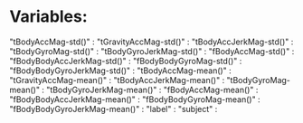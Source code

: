 Variables:
==================================================
"tBodyAccMag-std()"   	      	 :
"tGravityAccMag-std()"           :
"tBodyAccJerkMag-std()"          :
"tBodyGyroMag-std()"             :
"tBodyGyroJerkMag-std()"         :
"fBodyAccMag-std()"              :
"fBodyBodyAccJerkMag-std()"      :
"fBodyBodyGyroMag-std()"         :
"fBodyBodyGyroJerkMag-std()"     :
"tBodyAccMag-mean()"             :
"tGravityAccMag-mean()"          :
"tBodyAccJerkMag-mean()"         :
"tBodyGyroMag-mean()"            :
"tBodyGyroJerkMag-mean()"        :
"fBodyAccMag-mean()"             :
"fBodyBodyAccJerkMag-mean()"     :
"fBodyBodyGyroMag-mean()"        :
"fBodyBodyGyroJerkMag-mean()"    :
"label"                          :
"subject"     	      	      	 :


